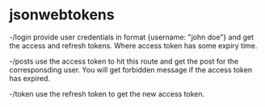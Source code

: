 # jsonwebtokens

-/login
provide user credentials in format {username: "john doe"} and get the access and refresh tokens. Where access token has some expiry time.

-/posts
use the access token to hit this route and get the post for the corresponsding user. You will get forbidden message if the access token has expired.

-/token
use the refresh token to get the new access token.
